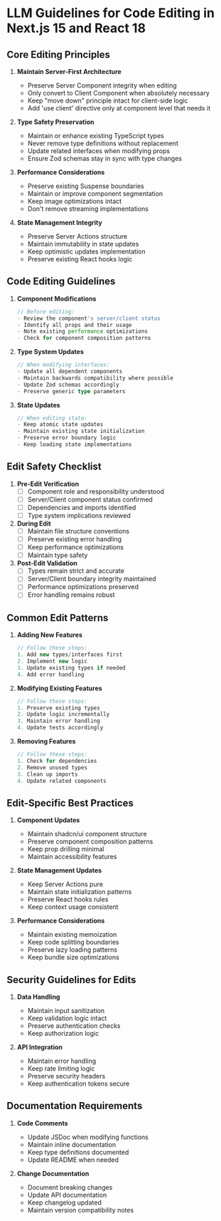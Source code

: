# LLM Guidelines for Code Editing in Next.js 15 and React 18

## Core Editing Principles

1. **Maintain Server-First Architecture**
   - Preserve Server Component integrity when editing
   - Only convert to Client Component when absolutely necessary
   - Keep "move down" principle intact for client-side logic
   - Add 'use client' directive only at component level that needs it

2. **Type Safety Preservation**
   - Maintain or enhance existing TypeScript types
   - Never remove type definitions without replacement
   - Update related interfaces when modifying props
   - Ensure Zod schemas stay in sync with type changes

3. **Performance Considerations**
   - Preserve existing Suspense boundaries
   - Maintain or improve component segmentation
   - Keep image optimizations intact
   - Don't remove streaming implementations

4. **State Management Integrity**
   - Preserve Server Actions structure
   - Maintain immutability in state updates
   - Keep optimistic updates implementation
   - Preserve existing React hooks logic

## Code Editing Guidelines

1. **Component Modifications**
   ```typescript
   // Before editing:
   - Review the component's server/client status
   - Identify all props and their usage
   - Note existing performance optimizations
   - Check for component composition patterns
   ```

2. **Type System Updates**
   ```typescript
   // When modifying interfaces:
   - Update all dependent components
   - Maintain backwards compatibility where possible
   - Update Zod schemas accordingly
   - Preserve generic type parameters
   ```

3. **State Updates**
   ```typescript
   // When editing state:
   - Keep atomic state updates
   - Maintain existing state initialization
   - Preserve error boundary logic
   - Keep loading state implementations
   ```

## Edit Safety Checklist

1. **Pre-Edit Verification**
   - [ ] Component role and responsibility understood
   - [ ] Server/Client component status confirmed
   - [ ] Dependencies and imports identified
   - [ ] Type system implications reviewed

2. **During Edit**
   - [ ] Maintain file structure conventions
   - [ ] Preserve existing error handling
   - [ ] Keep performance optimizations
   - [ ] Maintain type safety

3. **Post-Edit Validation**
   - [ ] Types remain strict and accurate
   - [ ] Server/Client boundary integrity maintained
   - [ ] Performance optimizations preserved
   - [ ] Error handling remains robust

## Common Edit Patterns

1. **Adding New Features**
   ```typescript
   // Follow these steps:
   1. Add new types/interfaces first
   2. Implement new logic
   3. Update existing types if needed
   4. Add error handling
   ```

2. **Modifying Existing Features**
   ```typescript
   // Follow these steps:
   1. Preserve existing types
   2. Update logic incrementally
   3. Maintain error handling
   4. Update tests accordingly
   ```

3. **Removing Features**
   ```typescript
   // Follow these steps:
   1. Check for dependencies
   2. Remove unused types
   3. Clean up imports
   4. Update related components
   ```

## Edit-Specific Best Practices

1. **Component Updates**
   - Maintain shadcn/ui component structure
   - Preserve component composition patterns
   - Keep prop drilling minimal
   - Maintain accessibility features

2. **State Management Updates**
   - Keep Server Actions pure
   - Maintain state initialization patterns
   - Preserve React hooks rules
   - Keep context usage consistent

3. **Performance Considerations**
   - Maintain existing memoization
   - Keep code splitting boundaries
   - Preserve lazy loading patterns
   - Keep bundle size optimizations

## Security Guidelines for Edits

1. **Data Handling**
   - Maintain input sanitization
   - Keep validation logic intact
   - Preserve authentication checks
   - Keep authorization logic

2. **API Integration**
   - Maintain error handling
   - Keep rate limiting logic
   - Preserve security headers
   - Keep authentication tokens secure

## Documentation Requirements

1. **Code Comments**
   - Update JSDoc when modifying functions
   - Maintain inline documentation
   - Keep type definitions documented
   - Update README when needed

2. **Change Documentation**
   - Document breaking changes
   - Update API documentation
   - Keep changelog updated
   - Maintain version compatibility notes
